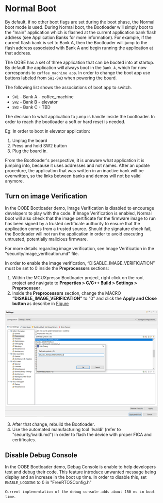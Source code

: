 
[enable_image_verification]: ../../img/bootloader/bootloader_EnableImageVerification.png "Enable Image Verification"

# Normal Boot

By default, if no other boot flags are set during the boot phase, the Normal boot mode is used.
During Normal boot, the Bootloader will simply boot to the "main" application which is flashed at the current application bank flash address (see Application Banks for more information).
For example, if the current flash bank is set to Bank A, then the Bootloader will jump to the flash address associated with Bank A and begin running the application at that address.

The OOBE has a set of three application that can be booted into at startup.
By default the application will always boot in the `Bank A`, which for now corresponds to `coffee_machine app`.
In order to change the boot app use buttons labeled from `SW1-SW3` when powering the board.

The following list shows the associations of boot app to switch.

- `SW1` - Bank A - coffee_machine
- `SW2` - Bank B - elevator
- `SW3` - Bank C - TBD

The decision to what application to jump is handle inside the bootloader.
In order to reach the bootloader a soft or hard reset is needed.

Eg: In order to boot in elevator application:
1. Unplug the board
2. Press and hold SW2 button
3. Plug the board in.

From the Bootloader's perspective, it is unaware what application it is jumping into, because it uses addresses and not names.
After an update procedure, the application that was written in an inactive bank will be overwritten, so the links between banks and demos will not be valid anymore.

## Turn on image Verification

In the OOBE Bootloader demo, Image Verification is disabled to encourage developers to play with the code.
If Image Verification is enabled, Normal boot will also check that the image certificate for the firmware image to run has been signed by a trusted certificate authority to ensure that the application comes from a trusted source.
Should the signature check fail, the Bootloader will not run the application in order to avoid executing untrusted, potentially malicious firmware.

For more details regarding image verification, see Image Verification in the "security/image_verification.md" file.

In order to enable the image verification, “DISABLE_IMAGE_VERIFICATION” must be set to 0 inside the <b>Preprocessors</b> sections:
1. Within the MCUXpresso Bootloader project, right click on the root project and navigate to <b>Properties > C/C++ Build > Settings > Preprocessor </b>.
2. Inside the <b>Preprocessors</b> section, change the MACRO <b>“DISABLE_IMAGE_VERIFICATION”</b> to “0” and click the <b>Apply and Close button </b> as describe in [Figure](#enable_image_verification)

![Enable Image Verification](../../img/bootloader/bootloader_EnableImageVerification.png)

3. After that change, rebuild the Bootloader.
4. Use the automated manufacturing tool 'Ivaldi' (refer to "security/ivaldi.md") in order to flash the device with proper FICA and certificates.

## Disable Debug Console

In the OOBE Bootloader demo, Debug Console is enable to help developers test and debug their code.
This feature introduce unwanted message being display and an increase in the boot up time.
In order to disable this, set `ENABLE_LOGGING` to 0 in "FreeRTOSConfig.h"

```{note}
Current implementation of the debug console adds about 150 ms in boot time.
```